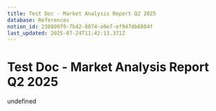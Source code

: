 ```yaml
---
title: Test Doc - Market Analysis Report Q2 2025
database: References
notion_id: 23880979-7b42-8074-a9e7-ef947db6804f
last_updated: 2025-07-24T11:42:13.371Z
---
```


# Test Doc - Market Analysis Report Q2 2025

undefined